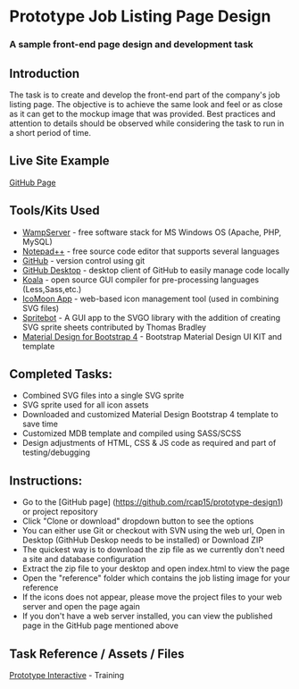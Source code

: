# Prototype Job Listing Page Design
### A sample front-end page design and development task

## Introduction

The task is to create and develop the front-end part of the company's job listing page. The objective is to achieve the same look and feel or as close as it can get to the mockup image that was provided. Best practices and attention to details should be observed while considering the task to run in a short period of time.

## Live Site Example

[GitHub Page](https://rcap15.github.io/prototype-design1/)

## Tools/Kits Used

* [WampServer](http://www.wampserver.com/en/) - free software stack for MS Windows OS (Apache, PHP, MySQL)
* [Notepad++](https://notepad-plus-plus.org/) - free source code editor that supports several languages
* [GitHub](https://github.com/) - version control using git
* [GitHub Desktop](https://desktop.github.com/) - desktop client of GitHub to easily manage code locally
* [Koala](http://koala-app.com/) - open source GUI compiler for pre-processing languages (Less,Sass,etc.)
* [IcoMoon App](https://icomoon.io/app) - web-based icon management tool (used in combining SVG files)
* [Spritebot](https://github.com/thomasjbradley/spritebot/) - A GUI app to the SVGO library with the addition of creating SVG sprite sheets contributed by Thomas Bradley
* [Material Design for Bootstrap 4](https://mdbootstrap.com/) - Bootstrap Material Design UI KIT and template

## Completed Tasks:

* Combined SVG files into a single SVG sprite
* SVG sprite used for all icon assets
* Downloaded and customized Material Design Bootstrap 4 template to save time
* Customized MDB template and compiled using SASS/SCSS
* Design adjustments of HTML, CSS & JS code as required and part of testing/debugging

## Instructions:

* Go to the [GitHub page] (https://github.com/rcap15/prototype-design1) or project repository
* Click "Clone or download" dropdown button to see the options
* You can either use Git or checkout with SVN using the web url, Open in Desktop (GithHub Deskop needs to be installed) or Download ZIP
* The quickest way is to download the zip file as we currently don't need a site and database configuration
* Extract the zip file to your desktop and open index.html to view the page
* Open the "reference" folder which contains the job listing image for your reference
* If the icons does not appear, please move the project files to your web server and open the page again
* If you don't have a web server installed, you can view the published page in the GitHub page mentioned above


## Task Reference / Assets / Files

[Prototype Interactive](https://github.com/PrototypeInteractive/prototype-training/tree/master/job-listing) - Training


